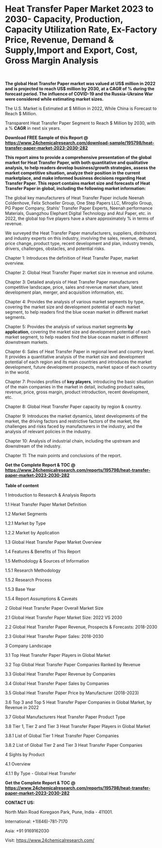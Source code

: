 <h1>Heat Transfer Paper Market 2023 to 2030- Capacity, Production, Capacity Utilization Rate, Ex-Factory Price, Revenue, Demand & Supply,Import and Export, Cost, Gross Margin Analysis</h1><br/><p><strong>The global Heat Transfer Paper market was valued at US$ million in 2022 and is projected to reach US$ million by 2030, at a <strong>CAGR</strong> of % during the forecast period. The influence of COVID-19 and the Russia-Ukraine War were considered while estimating market sizes.</strong></p><p>The U.S. Market is Estimated at $ Million in 2022, While China is Forecast to Reach $ Million.</p><p>Transparent Heat Transfer Paper Segment to Reach $ Million by 2030, with a % <strong>CAGR</strong> in next six years.</p><div><b>Download FREE Sample of this Report @ <a href="https://www.24chemicalresearch.com/download-sample/195798/heat-transfer-paper-market-2023-2030-282">https://www.24chemicalresearch.com/download-sample/195798/heat-transfer-paper-market-2023-2030-282</a></b></div><p><strong>This report aims to provide a comprehensive presentation of the global market for Heat Transfer Paper, with both quantitative and qualitative analysis, to help readers develop business/growth strategies, assess the market competitive situation, analyze their position in the current marketplace, and make informed business decisions regarding Heat Transfer Paper. This report contains market size and forecasts of Heat Transfer Paper in global, including the following market information:</strong></p><p>The global key manufacturers of Heat Transfer Paper include Neenah Coldenhove, Felix Schoeller Group, One Step Papers LLC, Miroglio Group, PG Paper Company, Stahls' Transfer Paper Experts, Neenah performance Materials, Guangzhou Elephant Digital Technology and Atul Paper, etc. in 2022, the global top five players have a share approximately % in terms of revenue.</p><p>We surveyed the Heat Transfer Paper manufacturers, suppliers, distributors and industry experts on this industry, involving the sales, revenue, demand, price change, product type, recent development and plan, industry trends, drivers, challenges, obstacles, and potential risks.</p><p>Chapter 1: Introduces the definition of Heat Transfer Paper, market overview.</p><p>Chapter 2: Global Heat Transfer Paper market size in revenue and volume.</p><p>Chapter 3: Detailed analysis of Heat Transfer Paper manufacturers competitive landscape, price, sales and revenue market share, latest development plan, merger, and acquisition information, etc.</p><p>Chapter 4: Provides the analysis of various market segments by type, covering the market size and development potential of each market segment, to help readers find the blue ocean market in different market segments.</p><p>Chapter 5: Provides the analysis of various market segments <strong>by application</strong>, covering the market size and development potential of each market segment, to help readers find the blue ocean market in different downstream markets.</p><p>Chapter 6: Sales of Heat Transfer Paper in regional level and country level. It provides a quantitative analysis of the market size and development potential of each region and its main countries and introduces the market development, future development prospects, market space of each country in the world.</p><p>Chapter 7: Provides profiles of <strong>key players</strong>, introducing the basic situation of the main companies in the market in detail, including product sales, revenue, price, gross margin, product introduction, recent development, etc.</p><p>Chapter 8: Global Heat Transfer Paper capacity by region & country.</p><p>Chapter 9: Introduces the market dynamics, latest developments of the market, the driving factors and restrictive factors of the market, the challenges and risks faced by manufacturers in the industry, and the analysis of relevant policies in the industry.</p><p>Chapter 10: Analysis of industrial chain, including the upstream and downstream of the industry.</p><p>Chapter 11: The main points and conclusions of the report.</p><div><b>Get the Complete Report & TOC @ <a href="https://www.24chemicalresearch.com/reports/195798/heat-transfer-paper-market-2023-2030-282">https://www.24chemicalresearch.com/reports/195798/heat-transfer-paper-market-2023-2030-282</a></b></div><br><b>Table of content</b><p>1 Introduction to Research & Analysis Reports<br />
 
  1.1 Heat Transfer Paper Market Definition<br />
 
  1.2 Market Segments<br />
 
  1.2.1 Market by Type<br />
 
  1.2.2 Market by Application<br />
 
  1.3 Global Heat Transfer Paper Market Overview<br />
 
  1.4 Features & Benefits of This Report<br />
 
  1.5 Methodology & Sources of Information<br />
 
  1.5.1 Research Methodology<br />
 
  1.5.2 Research Process<br />
 
  1.5.3 Base Year<br />
 
  1.5.4 Report Assumptions & Caveats<br />
 
 2 Global Heat Transfer Paper Overall Market Size<br />
 
  2.1 Global Heat Transfer Paper Market Size: 2022 VS 2030<br />
 
  2.2 Global Heat Transfer Paper Revenue, Prospects & Forecasts: 2018-2030<br />
 
  2.3 Global Heat Transfer Paper Sales: 2018-2030<br />
 
 3 Company Landscape<br />
 
  3.1 Top Heat Transfer Paper Players in Global Market<br />
 
  3.2 Top Global Heat Transfer Paper Companies Ranked by Revenue<br />
 
  3.3 Global Heat Transfer Paper Revenue by Companies<br />
 
  3.4 Global Heat Transfer Paper Sales by Companies<br />
 
  3.5 Global Heat Transfer Paper Price by Manufacturer (2018-2023)<br />
 
  3.6 Top 3 and Top 5 Heat Transfer Paper Companies in Global Market, by Revenue in 2022<br />
 
  3.7 Global Manufacturers Heat Transfer Paper Product Type<br />
 
  3.8 Tier 1, Tier 2 and Tier 3 Heat Transfer Paper Players in Global Market<br />
 
  3.8.1 List of Global Tier 1 Heat Transfer Paper Companies<br />
 
  3.8.2 List of Global Tier 2 and Tier 3 Heat Transfer Paper Companies<br />
 
 4 Sights by Product<br />
 
  4.1 Overview<br />
 
  4.1.1 By Type - Global Heat Transfer<br><div><b>Get the Complete Report & TOC @ <a href="https://www.24chemicalresearch.com/reports/195798/heat-transfer-paper-market-2023-2030-282">https://www.24chemicalresearch.com/reports/195798/heat-transfer-paper-market-2023-2030-282</a></b></div></p>
 
 <b>CONTACT US:</b><br>
 
 North Main Road Koregaon Park, Pune, India - 411001.<br/>
 
 International: +1(646)-781-7170<br/>
 
 Asia: +91 9169162030<br/>
 
 Visit: <a href="https://www.24chemicalresearch.com/">https://www.24chemicalresearch.com/</a>
 
 <br>